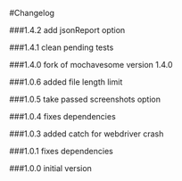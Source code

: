 #Changelog

###1.4.2
add jsonReport option

###1.4.1
clean pending tests

###1.4.0
fork of mochavesome version 1.4.0

###1.0.6
added file length limit

###1.0.5
take passed screenshots option

###1.0.4
fixes dependencies

###1.0.3
added catch for webdriver crash

###1.0.1
fixes dependencies

###1.0.0
initial version